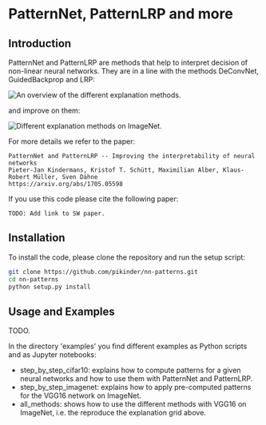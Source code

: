 # PatternNet, PatternLRP and more


## Introduction

PatternNet and PatternLRP are methods that help to interpret decision of non-linear neural networks.
They are in a line with the methods DeConvNet, GuidedBackprop and LRP:

![An overview of the different explanation methods.](https://raw.githubusercontent.com/pikinder/nn-patterns/master/images/fig2.png)

and improve on them:

![Different explanation methods on ImageNet.](https://raw.githubusercontent.com/pikinder/nn-patterns/master/images/fig5.png)

For more details we refer to the paper:

```
PatternNet and PatternLRP -- Improving the interpretability of neural networks
Pieter-Jan Kindermans, Kristof T. Schütt, Maximilian Alber, Klaus-Robert Müller, Sven Dähne
https://arxiv.org/abs/1705.05598
```

If you use this code please cite the following paper:
```
TODO: Add link to SW paper.
```


## Installation

To install the code, please clone the repository and run the setup script:

```bash
git clone https://github.com/pikinder/nn-patterns.git
cd nn-patterns
python setup.py install
```

## Usage and Examples

TODO.

In the directory 'examples' you find different examples as Python scripts and as Jupyter notebooks:

* step_by_step_cifar10: explains how to compute patterns for a given neural networks and how to use them with PatternNet and PatternLRP.
* step_by_step_imagenet: explains how to apply pre-computed patterns for the VGG16 network on ImageNet.
* all_methods: shows how to use the different methods with VGG16 on ImageNet, i.e. the reproduce the explanation grid above.
